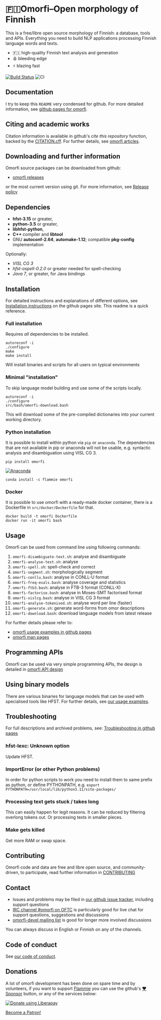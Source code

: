 # 🇫🇮Omorfi–Open morphology of Finnish

This is a free/libre open source morphology of Finnish: a database, tools and
APIs. Everything you need to build NLP applications processing Finnish language
words and texts.

* 🇫🇮 high-quality Finnish text analysis and generation
* 🩸 bleeding edge
* ⚡ blazing fast

[![Build Status](https://travis-ci.org/flammie/omorfi.svg?branch=develop)](https://travis-ci.org/flammie/omorfi)
![CI](https://github.com/flammie/omorfi/workflows/CI/badge.svg)

## Documentation

I try to keep this `README` very condensed for github.
For more detailed information, see [github pages for
omorfi](//flammie.github.io/omorfi/).

## Citing and academic works

Citation information is available in github's *cite this repository* function,
backed by the
[CITATION.cff](https://github.com/flammie/omorfi/blob/CITATION.cff). For further
details, see [omorfi articles](//flammie.github.io/omorfi/articles.html).

## Downloading and further information

Omorfi source packages can be downloaded from github:

* [omorfi releases](https://github.com/flammie/omorfi/releases)

or the most current version using git. For more information, see
[Release policy](https://flammie.github.io/omorfi/releases.html)

## Dependencies

* **hfst-3.15** or greater,
* **python-3.5** or greater,
* **libhfst-python**,
* **C++** compiler and **libtool**
* GNU **autoconf-2.64**, **automake-1.12**; compatible **pkg-config**
  implementation

Optionally:

* *VISL CG 3*
* *hfst-ospell-0.2.0* or greater needed for spell-checking
* *Java 7*, or greater, for Java bindings

## Installation

For detailed instructions and explanations of different options, see
[Installation instructions](//flammie.github.io/omorfi/install.html) on the
github pages site. This readme is a quick reference.

### Full installation

Requires *all* dependencies to be installed.

```
autoreconf -i
./configure
make
make install
```

Will install binaries and scripts for all users on typical environments

### Minimal "installation"

To skip language model building and use some of the scripts locally.

```
autoreconf -i
./configure
src/bash/omorfi-download.bash
```

This will download some of the pre-compiled dictionaries into your current
working directory.

### Python installation

It is possible to install within python via `pip` or `anaconda`. The
dependencies that are not available in pip or anaconda will not be usable, e.g.
syntactic analysis and disambiguation using VISL CG 3.

```
pip install omorfi
```

[![Anaconda](https://anaconda.org/flammie/omorfi/badges/installer/conda.svg)](https://anaconda.org/flammie/omorfi/)

```
conda install -c flammie omorfi
```

### Docker

It is possible to use omorfi with a ready-made docker container, there is a
Dockerfile in `src/docker/Dockerfile` for that.

```
docker build -t omorfi Dockerfile
docker run -it omorfi bash
```

## Usage

Omorfi can be used from command line using following commands:

1. `omorfi-disambiguate-text.sh`: analyse and disambiguate
1. `omorfi-analyse-text.sh`: analyse
1. `omorfi-spell.sh`: spell-check and correct
1. `omorfi-segment.sh`: morphologically segment
1. `omorfi-conllu.bash`: analyse in CONLL-U format
1. `omorfi-freq-evals.bash`: analyse coverage and statistics
1. `omorfi-ftb3.bash`: analyse in FTB-3 format (CONLL-X)
1. `omorfi-factorise.bash`: analyse in Moses-SMT factorised format
1. `omorfi-vislcg.bash`: analyse in VISL CG 3 format
1. `omorfi-analyse-tokenised.sh`: analyse word per line (faster)
1. `omorfi-generate.sh`: generate word-forms from omor descriptions
1. `omorfi-download.bash`: download language models from latest release

For further details please refer to:
* [omorfi usage examples in github
   pages](https://flammie.github.io/omorfi/usage.html)
* [omorfi man pages](https://flammie.github.io/omorfi/man/)

## Programming APIs

Omorfi can be used via very simple programming APIs, the design is detailed in
[omorfi API design](https://flammie.github.io/omorfi/API-design.html)

## Using binary models

There are various binaries for language models that can be used with specialised
tools like HFST. For further details, see [our usage
examples](https://flammie.github.io/omorfi/usage.html).

## Troubleshooting

For full descriptions and archived problems, see: [Troubleshooting in github
pages](https://flammie.github.io/omorfi/troubleshooting.html)

### hfst-lexc: Unknown option

Update HFST.

### ImportError (or other Python problems)

In order for python scripts to work you need to install them to same prefix as
python, or define PYTHONPATH, e.g. `export
PYTHONPATH=/usr/local/lib/python3.11/site-packages/`

### Processing text gets stuck / takes long

This can easily happen for legit reasons. It can be reduced by filtering
overlong tokens out. Or processing texts in smaller pieces.

### Make gets killed

Get more RAM or swap space.

## Contributing

Omorfi code and data are free and libre open source, and community-driven, to
participate, read further information in
[CONTRIBUTING](https://flammie.github.io/omorfi/CONTRIBUTING.html)

## Contact

* Issues and problems may be filed in [our github issue
  tracker](https://github.com/flammie/omorfi/issues), including support
  questions
* [IRC channel #omorfi on OFTC](irc://OFTC/#omorfi) is particularly good
  for live chat for support questions, suggestions and discussions
* [omorfi-devel mailing
  list](https://groups.google.com/forum/#!forum/omorfi-devel) is good for longer
  more involved discussions

You can always discuss in English or Finnish on any of the channels.

## Code of conduct

See [our code of conduct](//flammie.github.io/omorfi/CODE_OF_CONDUCT.html).

## Donations

A lot of omorfi development has been done on spare time and by volunteers, if
you want to support [Flammie](https://flammie.github.io) you can use the
github's [❤️Sponsor](https://github.com/sponsors/flammie) button, or any of the
services below:

<a href="https://liberapay.com/Flammie/donate"><img alt="Donate using Liberapay"
src="https://liberapay.com/assets/widgets/donate.svg"></a>

<a href="https://www.patreon.com/bePatron?u=9479606" data-patreon-widget-type="become-patron-button">Become a Patron!</a>

